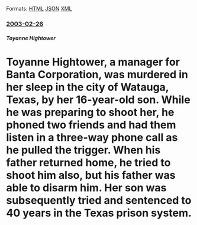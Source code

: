
Formats: [HTML](/news/2003/02/26/toyanne-hightower-a-manager-for-banta-corporation-was-murdered-in-her-sleep-in-the-city-of-watauga-texas-by-her-16-year-old-son-while.html)  [JSON](/news/2003/02/26/toyanne-hightower-a-manager-for-banta-corporation-was-murdered-in-her-sleep-in-the-city-of-watauga-texas-by-her-16-year-old-son-while.json)  [XML](/news/2003/02/26/toyanne-hightower-a-manager-for-banta-corporation-was-murdered-in-her-sleep-in-the-city-of-watauga-texas-by-her-16-year-old-son-while.xml)  

### [2003-02-26](/news/2003/02/26/index.md)

##### Toyanne Hightower
#  Toyanne Hightower, a manager for Banta Corporation, was murdered in her sleep in the city of Watauga, Texas, by her 16-year-old son. While he was preparing to shoot her, he phoned two friends and had them listen in a three-way phone call as he pulled the trigger. When his father returned home, he tried to shoot him also, but his father was able to disarm him. Her son was subsequently tried and sentenced to 40 years in the Texas prison system.



